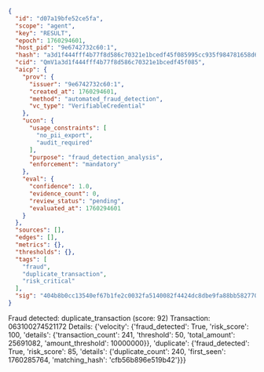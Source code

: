 ```json
{
  "id": "d07a19bfe52ce5fa",
  "scope": "agent",
  "key": "RESULT",
  "epoch": 1760294601,
  "host_pid": "9e6742732c60:1",
  "hash": "a3d1f444fff4b77f8d586c70321e1bcedf45f085995cc935f984781658d69cd5",
  "cid": "QmV1a3d1f444fff4b77f8d586c70321e1bcedf45f085",
  "aicp": {
    "prov": {
      "issuer": "9e6742732c60:1",
      "created_at": 1760294601,
      "method": "automated_fraud_detection",
      "vc_type": "VerifiableCredential"
    },
    "ucon": {
      "usage_constraints": [
        "no_pii_export",
        "audit_required"
      ],
      "purpose": "fraud_detection_analysis",
      "enforcement": "mandatory"
    },
    "eval": {
      "confidence": 1.0,
      "evidence_count": 0,
      "review_status": "pending",
      "evaluated_at": 1760294601
    }
  },
  "sources": [],
  "edges": [],
  "metrics": {},
  "thresholds": {},
  "tags": [
    "fraud",
    "duplicate_transaction",
    "risk_critical"
  ],
  "sig": "404b8b0cc13540ef67b1fe2c0032fa5140082f4424dc8dbe9fa88bb582770012"
}
```

Fraud detected: duplicate_transaction (score: 92)
Transaction: 063100274521172
Details: {'velocity': {'fraud_detected': True, 'risk_score': 100, 'details': {'transaction_count': 241, 'threshold': 50, 'total_amount': 25691082, 'amount_threshold': 10000000}}, 'duplicate': {'fraud_detected': True, 'risk_score': 85, 'details': {'duplicate_count': 240, 'first_seen': 1760285764, 'matching_hash': 'cfb56b896e519b42'}}}